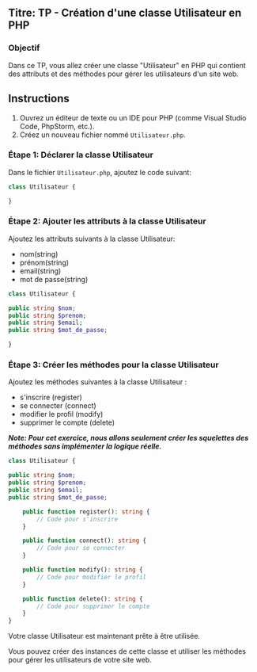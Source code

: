 ## Titre: TP - Création d'une classe Utilisateur en PHP

### Objectif
Dans ce TP, vous allez créer une classe "Utilisateur" en PHP qui contient des attributs et des méthodes pour gérer les utilisateurs d'un site web.

## Instructions

1) Ouvrez un éditeur de texte ou un IDE pour PHP (comme Visual Studio Code, PhpStorm, etc.).
2) Créez un nouveau fichier nommé  `Utilisateur.php`.

### Étape 1: Déclarer la classe Utilisateur
Dans le fichier `Utilisateur.php`, ajoutez le code suivant:

```php
class Utilisateur {

}
```

### Étape 2: Ajouter les attributs à la classe Utilisateur
Ajoutez les attributs suivants à la classe Utilisateur: 
 - nom(string)
 - prénom(string)
 - email(string)
 - mot de passe(string)

```php
class Utilisateur {

public string $nom;
public string $prenom;
public string $email;
public string $mot_de_passe;

}
```

### Étape 3: Créer les méthodes pour la classe Utilisateur
Ajoutez les méthodes suivantes à la classe Utilisateur : 
- s'inscrire (register)
- se connecter (connect)
- modifier le profil (modify)
- supprimer le compte (delete)

**_Note: Pour cet exercice, nous allons seulement créer les squelettes des méthodes sans implémenter la logique réelle._**

```php
class Utilisateur {

public string $nom;
public string $prenom;
public string $email;
public string $mot_de_passe;

    public function register(): string {
        // Code pour s'inscrire
    }

    public function connect(): string {
        // Code pour se connecter
    }

    public function modify(): string {
        // Code pour modifier le profil
    }

    public function delete(): string {
        // Code pour supprimer le compte
    }
}
```
Votre classe Utilisateur est maintenant prête à être utilisée. 

Vous pouvez créer des instances de cette classe et utiliser les méthodes pour gérer les utilisateurs de votre site web.